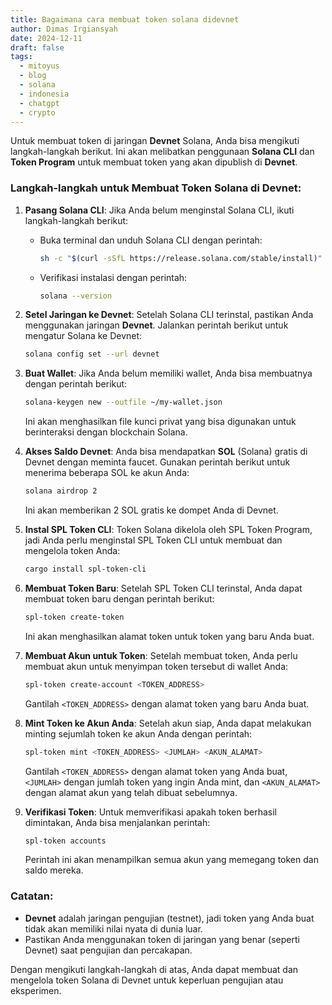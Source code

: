 ```yaml
---
title: Bagaimana cara membuat token solana didevnet
author: Dimas Irgiansyah
date: 2024-12-11
draft: false
tags:
  - mitoyus
  - blog
  - solana
  - indonesia
  - chatgpt
  - crypto
---
```

Untuk membuat token di jaringan **Devnet** Solana, Anda bisa mengikuti langkah-langkah berikut. Ini akan melibatkan penggunaan **Solana CLI** dan **Token Program** untuk membuat token yang akan dipublish di **Devnet**.

### Langkah-langkah untuk Membuat Token Solana di Devnet:

1. **Pasang Solana CLI**: Jika Anda belum menginstal Solana CLI, ikuti langkah-langkah berikut:
    
    - Buka terminal dan unduh Solana CLI dengan perintah:
        
        ```bash
        sh -c "$(curl -sSfL https://release.solana.com/stable/install)"
        ```
        
    - Verifikasi instalasi dengan perintah:
        
        ```bash
        solana --version
        ```
        
2. **Setel Jaringan ke Devnet**: Setelah Solana CLI terinstal, pastikan Anda menggunakan jaringan **Devnet**. Jalankan perintah berikut untuk mengatur Solana ke Devnet:
    
    ```bash
    solana config set --url devnet
    ```
    
3. **Buat Wallet**: Jika Anda belum memiliki wallet, Anda bisa membuatnya dengan perintah berikut:
    
    ```bash
    solana-keygen new --outfile ~/my-wallet.json
    ```
    
    Ini akan menghasilkan file kunci privat yang bisa digunakan untuk berinteraksi dengan blockchain Solana.
    
4. **Akses Saldo Devnet**: Anda bisa mendapatkan **SOL** (Solana) gratis di Devnet dengan meminta faucet. Gunakan perintah berikut untuk menerima beberapa SOL ke akun Anda:
    
    ```bash
    solana airdrop 2
    ```
    
    Ini akan memberikan 2 SOL gratis ke dompet Anda di Devnet.
    
5. **Instal SPL Token CLI**: Token Solana dikelola oleh SPL Token Program, jadi Anda perlu menginstal SPL Token CLI untuk membuat dan mengelola token Anda:
    
    ```bash
    cargo install spl-token-cli
    ```
    
6. **Membuat Token Baru**: Setelah SPL Token CLI terinstal, Anda dapat membuat token baru dengan perintah berikut:
    
    ```bash
    spl-token create-token
    ```
    
    Ini akan menghasilkan alamat token untuk token yang baru Anda buat.
    
7. **Membuat Akun untuk Token**: Setelah membuat token, Anda perlu membuat akun untuk menyimpan token tersebut di wallet Anda:
    
    ```bash
    spl-token create-account <TOKEN_ADDRESS>
    ```
    
    Gantilah `<TOKEN_ADDRESS>` dengan alamat token yang baru Anda buat.
    
8. **Mint Token ke Akun Anda**: Setelah akun siap, Anda dapat melakukan minting sejumlah token ke akun Anda dengan perintah:
    
    ```bash
    spl-token mint <TOKEN_ADDRESS> <JUMLAH> <AKUN_ALAMAT>
    ```
    
    Gantilah `<TOKEN_ADDRESS>` dengan alamat token yang Anda buat, `<JUMLAH>` dengan jumlah token yang ingin Anda mint, dan `<AKUN_ALAMAT>` dengan alamat akun yang telah dibuat sebelumnya.
    
9. **Verifikasi Token**: Untuk memverifikasi apakah token berhasil dimintakan, Anda bisa menjalankan perintah:
    
    ```bash
    spl-token accounts
    ```
    
    Perintah ini akan menampilkan semua akun yang memegang token dan saldo mereka.
    

### Catatan:

- **Devnet** adalah jaringan pengujian (testnet), jadi token yang Anda buat tidak akan memiliki nilai nyata di dunia luar.
- Pastikan Anda menggunakan token di jaringan yang benar (seperti Devnet) saat pengujian dan percakapan.

Dengan mengikuti langkah-langkah di atas, Anda dapat membuat dan mengelola token Solana di Devnet untuk keperluan pengujian atau eksperimen.